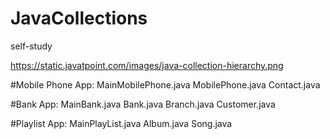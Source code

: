# JavaCollections
self-study

https://static.javatpoint.com/images/java-collection-hierarchy.png


#Mobile Phone App:
MainMobilePhone.java
MobilePhone.java
Contact.java


#Bank App:
MainBank.java
Bank.java
Branch.java
Customer.java


#Playlist App:
MainPlayList.java
Album.java
Song.java







